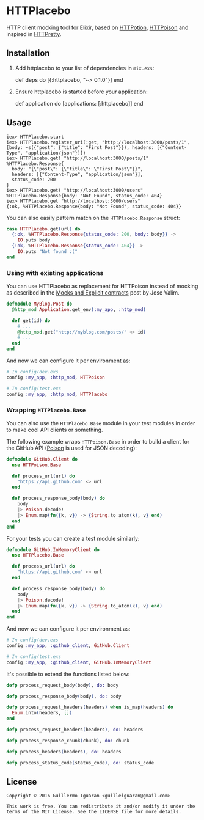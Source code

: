 # HTTPlacebo

HTTP client mocking tool for Elixir, based on [HTTPotion](https://github.com/myfreeweb/httpotion), [HTTPoison](https://github.com/edgurgel/httpoison) and inspired in [HTTPretty](https://github.com/gabrielfalcao/HTTPretty).

## Installation

  1. Add httplacebo to your list of dependencies in `mix.exs`:

        def deps do
          [{:httplacebo, "~> 0.1.0"}]
        end

  2. Ensure httplacebo is started before your application:

        def application do
          [applications: [:httplacebo]]
        end

## Usage

```iex
iex> HTTPlacebo.start
iex> HTTPlacebo.register_uri(:get, "http://localhost:3000/posts/1", [body: ~s({"post": {"title": "First Post"}}), headers: [{"Content-Type", "application/json"}]])
iex> HTTPlacebo.get! "http://localhost:3000/posts/1"
%HTTPlacebo.Response{
  body: "{\"post\": {\"title\": \"First Post\"}}",
  headers: [{"Content-Type", "application/json"}],
  status_code: 200
}
iex> HTTPlacebo.get! "http://localhost:3000/users"
%HTTPlacebo.Response{body: "Not Found", status_code: 404}
iex> HTTPlacebo.get "http://localhost:3000/users"
{:ok, %HTTPlacebo.Response{body: "Not Found", status_code: 404}}
```

You can also easily pattern match on the `HTTPlacebo.Response` struct:

```elixir
case HTTPlacebo.get(url) do
  {:ok, %HTTPlacebo.Response{status_code: 200, body: body}} ->
    IO.puts body
  {:ok, %HTTPlacebo.Response{status_code: 404}} ->
    IO.puts "Not found :("
end
```

### Using with existing applications

You can use HTTPlacebo as replacement for HTTPoison instead of mocking as described in the [Mocks and Explicit contracts](http://blog.plataformatec.com.br/2015/10/mocks-and-explicit-contracts/) post by Jose Valim.

```elixir
defmodule MyBlog.Post do
  @http_mod Application.get_env(:my_app, :http_mod)

  def get(id) do
    # ...
    @http_mod.get("http://myblog.com/posts/" <> id)
    # ...
  end
end
```

And now we can configure it per environment as:

```elixir
# In config/dev.exs
config :my_app, :http_mod, HTTPoison

# In config/test.exs
config :my_app, :http_mod, HTTPlacebo
```

### Wrapping `HTTPlacebo.Base`

You can also use the `HTTPlacebo.Base` module in your test modules in order to
make cool API clients or something.

The following example wraps `HTTPoison.Base` in order to build a client for the GitHub API
([Poison](https://github.com/devinus/poison) is used for JSON decoding):

```elixir
defmodule GitHub.Client do
  use HTTPoison.Base

  def process_url(url) do
    "https://api.github.com" <> url
  end

  def process_response_body(body) do
    body
    |> Poison.decode!
    |> Enum.map(fn({k, v}) -> {String.to_atom(k), v} end)
  end
end
```

For your tests you can create a test module similarly:

```elixir
defmodule GitHub.InMemoryClient do
  use HTTPlacebo.Base

  def process_url(url) do
    "https://api.github.com" <> url
  end

  def process_response_body(body) do
    body
    |> Poison.decode!
    |> Enum.map(fn({k, v}) -> {String.to_atom(k), v} end)
  end
end
```

And now we can configure it per environment as:

```elixir
# In config/dev.exs
config :my_app, :github_client, GitHub.Client

# In config/test.exs
config :my_app, :github_client, GitHub.InMemoryClient
```

It's possible to extend the functions listed below:

```elixir
defp process_request_body(body), do: body

defp process_response_body(body), do: body

defp process_request_headers(headers) when is_map(headers) do
  Enum.into(headers, [])
end

defp process_request_headers(headers), do: headers

defp process_response_chunk(chunk), do: chunk

defp process_headers(headers), do: headers

defp process_status_code(status_code), do: status_code
```

## License

    Copyright © 2016 Guillermo Iguaran <guilleiguaran@gmail.com>

    This work is free. You can redistribute it and/or modify it under the
    terms of the MIT License. See the LICENSE file for more details.
